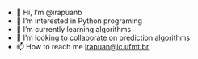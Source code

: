 - 👋 Hi, I’m @irapuanb
- 👀 I’m interested in Python programing
- 🌱 I’m currently learning algorithms 
- 💞️ I’m looking to collaborate on prediction algorithms
- 📫 How to reach me irapuan@ic.ufmt.br

<!---
irapuanb/irapuanb is a ✨ special ✨ repository because its `README.md` (this file) appears on your GitHub profile.
You can click the Preview link to take a look at your changes.
--->
